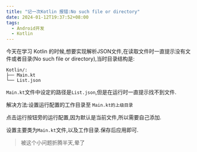 ```yaml
---
title: "记一次Kotlin 报错:No such file or directory"
date: 2024-01-12T19:37:52+08:00
tags: 
  - Android开发
  - Kotlin
---
```



今天在学习 Kotlin 的时候,想要实现解析JSON文件,在读取文件时一直提示没有文件或者目录(No such file or directory),当时目录结构是:

```
Kotlin/:
├── Main.kt
└── List.json
```

`Main.kt`文件中设定的路径是`List.json`,但是在运行时一直提示找不到文件.

解决方法:设置运行配置的工作目录至 `Main.kt的上级目录`

点击运行按钮旁的运行配置,因为默认是当前文件,所以需要自己添加.

设置主要类为`Main.kt`文件,以及工作目录.保存后应用即可.

> 被这个小问题折腾半天,晕了
